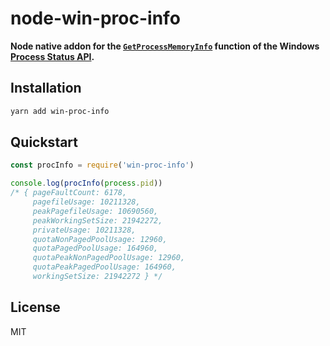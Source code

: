 # node-win-proc-info

**Node native addon for the [`GetProcessMemoryInfo`](https://docs.microsoft.com/en-us/windows/desktop/api/psapi/nf-psapi-getprocessmemoryinfo) function of the Windows [Process Status API](https://docs.microsoft.com/en-us/windows/desktop/api/_psapi/).**

## Installation

```sh
yarn add win-proc-info
```

## Quickstart

```js
const procInfo = require('win-proc-info')

console.log(procInfo(process.pid))
/* { pageFaultCount: 6178,
     pagefileUsage: 10211328,
     peakPagefileUsage: 10690560,
     peakWorkingSetSize: 21942272,
     privateUsage: 10211328,
     quotaNonPagedPoolUsage: 12960,
     quotaPagedPoolUsage: 164960,
     quotaPeakNonPagedPoolUsage: 12960,
     quotaPeakPagedPoolUsage: 164960,
     workingSetSize: 21942272 } */
```

## License

MIT
